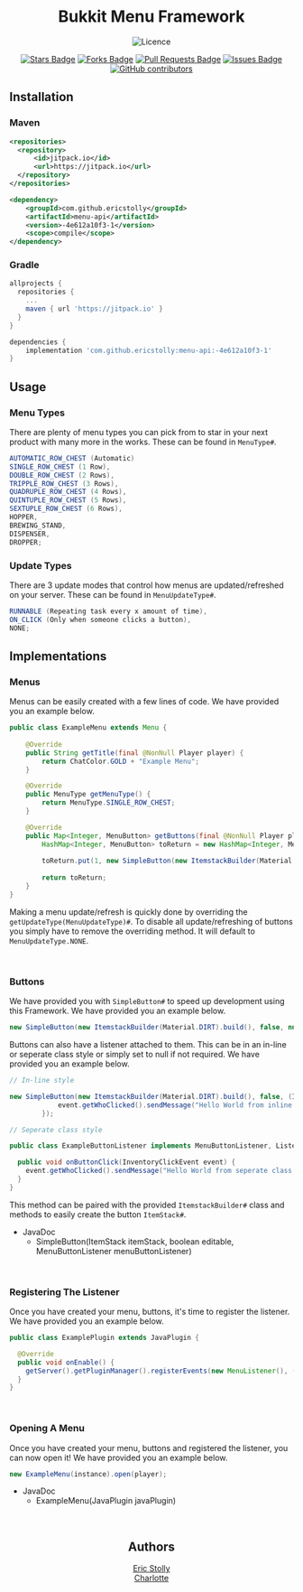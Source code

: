 <div align="center">
  <h1>Bukkit Menu Framework</h1>
  
  ![Licence](https://img.shields.io/github/license/ericstolly/menu-api?style=for-the-badge)
 
  <a href="https://github.com/ericstolly/menu-api/stargazers"><img src="https://img.shields.io/github/stars/ericstolly/menu-api" alt="Stars Badge"/></a>
  <a href="https://github.com/ericstolly/menu-api/network/members"><img src="https://img.shields.io/github/forks/ericstolly/menu-api" alt="Forks Badge"/></a>
  <a href="https://github.com/ericstolly/menu-api/pulls"><img src="https://img.shields.io/github/issues-pr/ericstolly/menu-api" alt="Pull Requests Badge"/></a>
  <a href="https://github.com/ericstolly/menu-api/issues"><img src="https://img.shields.io/github/issues/ericstolly/menu-api" alt="Issues Badge"/></a>
  <a href="https://github.com/ericstolly/menu-api/graphs/contributors"><img alt="GitHub contributors" src="https://img.shields.io/github/contributors/ericstolly/menu-api?color=2b9348"></a>
</div>

## Installation

### Maven
```xml
<repositories>
  <repository>
      <id>jitpack.io</id>
      <url>https://jitpack.io</url>
  </repository>
</repositories>

<dependency>
    <groupId>com.github.ericstolly</groupId>
    <artifactId>menu-api</artifactId>
    <version>-4e612a10f3-1</version>
    <scope>compile</scope>
</dependency>
```

### Gradle
```gradle
allprojects {
  repositories {
    ...
    maven { url 'https://jitpack.io' }
  }
}

dependencies {
    implementation 'com.github.ericstolly:menu-api:-4e612a10f3-1'
}
```

## Usage

### Menu Types
There are plenty of menu types you can pick from to star in your next product with many more in the works.
These can be found in `MenuType#`.
```java
AUTOMATIC_ROW_CHEST (Automatic)
SINGLE_ROW_CHEST (1 Row),
DOUBLE_ROW_CHEST (2 Rows),
TRIPPLE_ROW_CHEST (3 Rows),
QUADRUPLE_ROW_CHEST (4 Rows),
QUINTUPLE_ROW_CHEST (5 Rows),
SEXTUPLE_ROW_CHEST (6 Rows),
HOPPER,
BREWING_STAND,
DISPENSER,
DROPPER;
```

### Update Types
There are 3 update modes that control how menus are updated/refreshed on your server.
These can be found in `MenuUpdateType#`.
```java
RUNNABLE (Repeating task every x amount of time),
ON_CLICK (Only when someone clicks a button),
NONE;
```

## Implementations

### Menus
Menus can be easily created with a few lines of code. We have provided you an example below.
```java
public class ExampleMenu extends Menu {
  
    @Override
    public String getTitle(final @NonNull Player player) {
        return ChatColor.GOLD + "Example Menu";
    }

    @Override
    public MenuType getMenuType() {
        return MenuType.SINGLE_ROW_CHEST;
    }

    @Override
    public Map<Integer, MenuButton> getButtons(final @NonNull Player player) {
        HashMap<Integer, MenuButton> toReturn = new HashMap<Integer, MenuButton>();
        
        toReturn.put(1, new SimpleButton(new ItemstackBuilder(Material.DIRT).build(), false, null));
        
        return toReturn;
    }
}
```

Making a menu update/refresh is quickly done by overriding the `getUpdateType(MenuUpdateType)#`. To disable all update/refreshing of buttons you simply have to remove the overriding method. It will default to `MenuUpdateType.NONE`.

</br>

### Buttons
We have provided you with `SimpleButton#` to speed up development using this Framework. We have provided you an example below.
```java
new SimpleButton(new ItemstackBuilder(Material.DIRT).build(), false, null);
```

Buttons can also have a listener attached to them. This can be in an in-line or seperate class style or simply set to null if not required. We have provided you an example below.
```java
// In-line style

new SimpleButton(new ItemstackBuilder(Material.DIRT).build(), false, (InventoryClickEvent event) -> { 
            event.getWhoClicked().sendMessage("Hello World from inline class!");
        });
```

```java
// Seperate class style

public class ExampleButtonListener implements MenuButtonListener, Listener {

  public void onButtonClick(InventoryClickEvent event) {
    event.getWhoClicked().sendMessage("Hello World from seperate class!");
  }
}

```
This method can be paired with the provided `ItemstackBuilder#` class and methods to easily create the button `ItemStack#`. 
* JavaDoc
  * SimpleButton(ItemStack itemStack, boolean editable, MenuButtonListener menuButtonListener)

</br>

### Registering The Listener
Once you have created your menu, buttons, it's time to register the listener. We have provided you an example below.
```java
public class ExamplePlugin extends JavaPlugin {

  @Override
  public void onEnable() {
    getServer().getPluginManager().registerEvents(new MenuListener(), (Plugin)this);
  }
}
```
</br>

### Opening A Menu
Once you have created your menu, buttons and registered the listener, you can now open it! We have provided you an example below.
```java
new ExampleMenu(instance).open(player);
```
* JavaDoc
  * ExampleMenu(JavaPlugin javaPlugin)

</br>

<div align="center">
  <h2>Authors</h2> 
  <a href="https://github.com/ericstolly">Eric Stolly</a> </br>
  <a href="https://github.com/RealCharlotte">Charlotte</a> </br>
</div>
